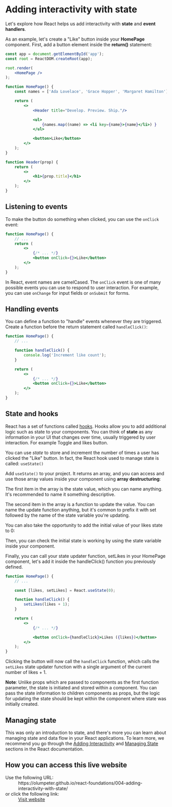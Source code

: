 
# Adding interactivity with state

Let's explore how React helps us add interactivity with **state** and **event handlers**.

As an example, let's create a "Like" button inside your **HomePage** component. First, add a button element inside the **return()** statement:

```jsx
const app = document.getElementById('app');
const root = ReactDOM.createRoot(app);

root.render(
    <HomePage />
);

function HomePage() {
    const names = ['Ada Lovelace', 'Grace Hopper', 'Margaret Hamilton']

    return (
        <>
            <Header title="Develop. Preview. Ship."/>

            <ul>
                {names.map((name) => <li key={name}>{name}</li>) }
            </ul>

            <button>Like</button>
        </>
    );
}

function Header(prop) {
    return (
        <>
            <h1>{prop.title}</h1>
        </>
    );
}
```

## Listening to events

To make the button do something when clicked, you can use the `onClick` event:

```jsx
function HomePage() {
    // ...
    return (
        <>
            {/* ... */}
            <button onClick={}>Like</button>
        </>
    );
}
```

In React, event names are camelCased. The `onClick` event is one of many possible events you can use to respond to user interaction. For example, you can use `onChange` for input fields or `onSubmit` for forms.

## Handling events

You can define a function to "handle" events whenever they are triggered. Create a function before the return statement called `handleClick()`:

```jsx
function HomePage() {
    // ...

    function handleClick() {
        console.log('Increment like count');
    }

    return (
        <>
            {/* ... */}
            <button onClick={}>Like</button>
        </>
    );
}
```

## State and hooks

React has a set of functions called [hooks](https://react.dev/learn). Hooks allow you to add additional logic such as state to your components. You can think of **state** as any information in your UI that changes over time, usually triggered by user interaction. For example Toggle and likes button.

You can use *state* to store and increment the number of times a user has clicked the "Like" button. In fact, the React hook used to manage state is called: `useState()`

Add `useState()` to your project. It returns an array, and you can access and use those array values inside your component using **array destructuring**:

The first item in the array is the state value, which you can name anything. It's recommended to name it something descriptive.

The second item in the array is a function to update the value. You can name the update function anything, but it's common to prefix it with set followed by the name of the state variable you're updating.

You can also take the opportunity to add the initial value of your likes state to 0:

Then, you can check the initial state is working by using the state variable inside your component.

Finally, you can call your state updater function, setLikes in your HomePage component, let's add it inside the handleClick() function you previously defined.

```jsx
function HomePage() {
    // ...

    const [likes, setLikes] = React.useState(0);

    function handleClick() {
        setLikes(likes + 1);
    }

    return (
        <>
            {/* ... */}

            <button onClick={handleClick}>Likes ({likes})</button>
        </>
    );
}
```

Clicking the button will now call the `handleClick` function, which calls the `setLikes` state updater function with a single argument of the current number of likes + 1.

**Note**: Unlike props which are passed to components as the first function parameter, the state is initiated and stored within a component. You can pass the state information to children components as props, but the logic for updating the state should be kept within the component where state was initially created.

## Managing state

This was only an introduction to state, and there's more you can learn about managing state and data flow in your React applications. To learn more, we recommend you go through the [Adding Interactivity](https://react.dev/learn/adding-interactivity) and [Managing State](https://react.dev/learn/managing-state) sections in the React documentation.

## How you can access this live website

<dl>
  Use the following URL:
  <dd>
    https://olumpeter.github.io/react-foundations/004-adding-interactivity-with-state/
  </dd>
  or click the following link:
  <dd>
    <a href="https://olumpeter.github.io/react-foundations/004-adding-interactivity-with-state/">Visit website</a>
  </dd>
</dl>